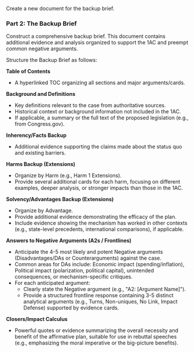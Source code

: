 Create a new document for the backup brief.

### Part 2: The Backup Brief

Construct a comprehensive backup brief. This document contains additional evidence and analysis organized to support the 1AC and preempt common negative arguments.

Structure the Backup Brief as follows:

**Table of Contents**
*   A hyperlinked TOC organizing all sections and major arguments/cards.

**Background and Definitions**
*   Key definitions relevant to the case from authoritative sources.
*   Historical context or background information not included in the 1AC.
*   If applicable, a summary or the full text of the proposed legislation (e.g., from Congress.gov).

**Inherency/Facts Backup**
*   Additional evidence supporting the claims made about the status quo and existing barriers.

**Harms Backup (Extensions)**
*   Organize by Harm (e.g., Harm 1 Extensions).
*   Provide several additional cards for each harm, focusing on different examples, deeper analysis, or stronger impacts than those in the 1AC.

**Solvency/Advantages Backup (Extensions)**
*   Organize by Advantage.
*   Provide additional evidence demonstrating the efficacy of the plan.
*   Include evidence showing the mechanism has worked in other contexts (e.g., state-level precedents, international comparisons), if applicable.

**Answers to Negative Arguments (A2s / Frontlines)**
*   Anticipate the 4-5 most likely and potent Negative arguments (Disadvantages/DAs or Counterarguments) against the case.
*   Common areas for DAs include: Economic impact (spending/inflation), Political impact (polarization, political capital), unintended consequences, or mechanism-specific critiques.
*   For each anticipated argument:
    *   Clearly state the Negative argument (e.g., "A2: [Argument Name]").
    *   Provide a structured frontline response containing 3-5 distinct analytical arguments (e.g., Turns, Non-uniques, No Link, Impact Defense) supported by evidence cards.

**Closers/Impact Calculus**
*   Powerful quotes or evidence summarizing the overall necessity and benefit of the affirmative plan, suitable for use in rebuttal speeches (e.g., emphasizing the moral imperative or the big-picture benefits).
